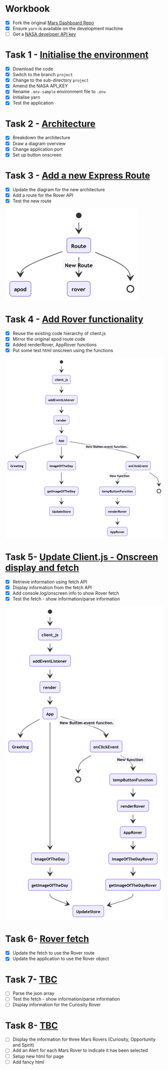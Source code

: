 # Workbook

- [x] Fork the original [Mars Dashboard Repo](https://github.com/udacity/nd032-c2-functional-programming-with-javascript-starter.git)
- [x] Ensure `yarn` is available on the development machine
- [ ] Get a [NASA developer API key](https://api.nasa.gov/)

# Task 1 - [Initialise the environment](https://github.com/rosera/nd032-c2-functional-programming-with-javascript-starter/blob/project/task-one.md)

- [x] Download the code
- [x] Switch to the branch `project`
- [x] Change to the sub-directory `project`
- [x] Amend the NASA API_KEY
- [x] Rename `.env-sample` environment file to `.env`
- [x] Initialise yarn
- [x] Test the application

# Task 2 - [Architecture](https://github.com/rosera/nd032-c2-functional-programming-with-javascript-starter/blob/project/task-two.md)

- [x] Breakdown the architecture
- [x] Draw a diagram overview
- [x] Change application port
- [x] Set up button onscreen

# Task 3 - [Add a new Express Route]()

- [x] Update the diagram for the new architecture
- [x] Add a route for the Rover API
- [x] Test the new route

![Index.js Overview](https://github.com/rosera/nd032-c2-functional-programming-with-javascript-starter/blob/project/images/task_3_route_arch.png "Route Architecture")


# Task 4 - [Add Rover functionality]()
- [x] Reuse the existing code hierarchy of client.js
- [x] Mirror the original apod route code
- [x] Added renderRover, AppRover functions
- [x] Put some test html onscreen using the functions

![Updated Architecture](https://github.com/rosera/nd032-c2-functional-programming-with-javascript-starter/blob/project/images/task_4_architecture.png "Updated Architecture")


# Task 5- [Update Client.js - Onscreen display and fetch]()
- [x] Retrieve information using fetch API
- [x] Display information from the fetch API
- [x] Add console.log/onscreen info to show Rover fetch
- [x] Test the fetch - show information/parse information

![Fetch Architecture](https://github.com/rosera/nd032-c2-functional-programming-with-javascript-starter/blob/project/images/task_5_architecture.png "Fetch Architecture")

# Task 6- [Rover fetch]()
- [x] Update the fetch to use the Rover route
- [x] Update the application to use the Rover object

# Task 7- [TBC]()
- [ ] Parse the json array
- [ ] Test the fetch - show information/parse information
- [ ] Display information for the Curiosity Rover

# Task 8- [TBC]()
- [ ] Display the information for three Mars Rovers (Curiosity, Opportunity and Spirit)
- [ ] Add an Alert for each Mars Rover to indicate it has been selected
- [ ] Setup new html for page
- [ ] Add fancy html
